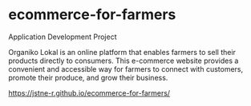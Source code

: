 # ecommerce-for-farmers
Application Development Project

Organiko Lokal is an online platform that enables farmers to sell their products directly to consumers. This e-commerce website provides a convenient and accessible way for farmers to connect with customers, promote their produce, and grow their business.

https://jstne-r.github.io/ecommerce-for-farmers/

